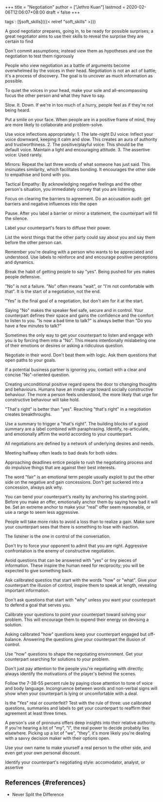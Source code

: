 +++
title = "Negotiation"
author = ["Jethro Kuan"]
lastmod = 2020-02-06T12:06:07+08:00
draft = false
+++

tags
: [§soft\_skills]({{< relref "soft_skills" >}})


A good negotiator prepares, going in, to be ready for possible
    surprises; a great negotiator aims to use their skills to reveal
    the surprise they are certain to find

Don't commit assumptions; instead view them as hypotheses and use
    the negotiation to test them rigorously

People who view negotiation as a battle of arguments become
    overwhelmed by the voices in their head. Negotiation is not an act
    of battle; it's a process of discovery. The goal is to uncover as
    much information as possible.

To quiet the voices in your head, make your sole and
    all-encompassing focus the other person and what they have to say.

Slow. It. Down. If we're in too much of a hurry, people feel as if
    they're not being heard.

Put a smile on your face. When people are in a positive frame of
    mind, they are more likely to collaborate and problem-solve.

Use voice inflections appropriately:
    1.  The late-night DJ voice: Inflect your voice downward, keeping it
        calm and slow. This creates an aura of authority and trustworthiness.
    2.  The positive/playful voice: This should be the default voice.
        Maintain a light and encouraging attitude.
    3.  The assertive voice: Used rarely.

Mirrors: Repeat the last three words of what someone has just said.
    This insinuates similarity, which facilitates bonding. It
    encourages the other side to empathise and bond with you.

Tactical Empathy: By acknowledging negative feelings and the other
    person's situation, you immediately convey that you are listening.

Focus on clearing the barriers to agreement. Do an accusation
    audit: get barriers and negative influences into the open

Pause. After you label a barrier or mirror a statement, the
    counterpart will fill the silence.

Label your counterpart's fears to diffuse their power.

List the worst things that the other party could say about you and
    say them before the other person can.

Remember you're dealing with a person who wants to be appreciated
    and understood. Use labels to reinforce and and encourage positive
    perceptions and dynamics.

Break the habit of getting people to say "yes". Being pushed for
    yes makes people defensive.

"No" is not a failure. "No" often means "wait", or "I'm not
    comfortable with that". It is the start of a negotiation, not the end.

"Yes" is the final goal of a negotiation, but don't aim for it at
    the start.

Saying "No" makes the speaker feel safe, secure and in control.
    Your counterpart defines their space and gains the confidence and
    the comfort to listen to you. "Is now a bad time to talk?" is
    always better than "Do you have a few minutes to talk?"

Sometimes the only way to get your counterpart to listen and
    engage with you is by forcing them into a "No". This means
    intentionally mislabeling one of their emotions or desires or
    asking a ridiculous question.

Negotiate in their word. Don't beat them with logic. Ask them
    questions that open paths to your goals.

If a potential business partner is ignoring you, contact with a
    clear and concise "No"-oriented question.

Creating unconditional positive regard opens the door to changing
    thoughts and behaviours. Humans have an innate urge toward
    socially constructive behaviour. The more a person feels
    understood, the more likely that urge for constructive behaviour
    will take hold.

"That's right" is better than "yes". Reaching "that's right" in a
    negotiation creates breakthroughs.

Use a summary to trigger a "that's right". The building blocks of
    a good summary are a label combined with paraphrasing. Identify,
    re-articulate, and emotionally affirm the world according to your
    counterpart.

All negotiations are defined by a network of underlying desires
    and needs.

Meeting halfway often leads to bad deals for both sides.

Approaching deadlines entice people to rush the negotiating
    process and do impulsive things that are against their best
    interests.

The word "fair" is an emotional term people usually exploit to put
    the other side on the negative and gain concessions. Don't get
    suckered into a concession, always ask why.

You can bend your counterpart's reality by anchoring his starting
    point. Before you make an offer, emotionally anchor them by saying
    how bad it will be. Set an extreme anchor to make your "real"
    offer seem reasonable, or use a range to seem less aggressive.

People will take more risks to avoid a loss than to realize a
    gain. Make sure your counterpart sees that there is something to
    lose with inaction.

The listener is the one in control of the conversation.

Don't try to force your opponent to admit that you are right.
    Aggressive confrontation is the enemy of constructive negotiation.

Avoid questions that can be answered with "yes" or tiny pieces of
    information. These inspire the human need for reciprocity; you
    will be expected to give something back.

Ask calibrated questios that start with the words "how" or "what".
    Give your counterpart the illusion of control, inspire them to
    speak at length, revealing important information.

Don't ask questions that start with "why" unless you want your
    counterpart to defend a goal that serves you.

Calibrate your questions to point your counterpart toward solving
    your problem. This will encourage them to expend their energy on
    devising a solution.

Asking calibrated "how" questions keep your counterpart engaged
    but off-balance. Answering the questions give your counterpart the
    illusion of control.

Use "how" questions to shape the negotiating environment. Get your
    counterpart searching for solutions to your problem.

Don't just pay attention to the people you're negotiating with
    directly; always identify the motivations of the player's behind
    the scenes.

Follow the 7-38-55 percent rule by paying close attention to tone
    of voice and body language. Incongruence between words and
    non-verbal signs will show when your counterpart is lying or
    uncomfortable with a deal.

Is the "Yes" real or counterfeit? Test with the rule of three: use
    calibrated questions, summaries and labels to get your counterpart
    to reaffirm their agreement at least three times.

A person's use of pronouns offers deep insights into their
    relative authority. If you're hearing a lot of "my", "I", the real
    power to decide probably lies elsewhere. Picking up a lot of "we",
    "they", it's more likely you're dealing with a savvy decision
    maker with their options open.

Use your own name to make yourself a real person to the other
    side, and even get your own personal discount.

Identify your counterpart's negotiating style: accomodator,
    analyst, or assertive


## References {#references}

-   Never Split the Difference
